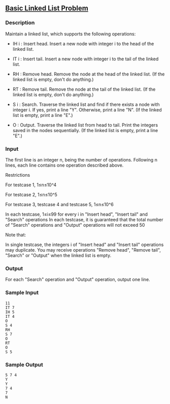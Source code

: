 ## [Basic Linked List Problem](http://adalab.cs.nthu.edu.tw/contest/48/problem/2-1)
### Description

Maintain a linked list, which supports the following operations:

* IH i : Insert head. Insert a new node with integer i to the head of the linked list.

* IT i : Insert tail. Insert a new node with integer i to the tail of the linked list.

* RH : Remove head. Remove the node at the head of the linked list. (If the linked list is empty, don't do anything.)

* RT : Remove tail. Remove the node at the tail of the linked list. (If the linked list is empty, don't do anything.)

* S i : Search. Traverse the linked list and find if there exists a node with integer i. If yes, print a line "Y". Otherwise, print a line "N". (If the linked list is empty, print a line "E".)

* O : Output. Traverse the linked list from head to tail. Print the integers saved in the nodes sequentially. (If the linked list is empty, print a line "E".)

### Input
The first line is an integer n, being the number of operations. Following 
n lines, each line contains one operation described above.

Restrictions

For testcase 1, 1≤n≤10^4

For testcase 2, 1≤n≤10^5
 
For testcase 3, testcase 4 and testcase 5, 1≤n≤10^6
 
In each testcase, 1≤i≤99 for every i in "Insert head", "Insert tail" and "Search" operations
In each testcase, it is guaranteed that the total number of "Search" operations and "Output" operations will not exceed 50

Note that:

In single testcase, the integers i of "Insert head" and "Insert tail" operations may duplicate.
You may receive operations "Remove head", "Remove tail", "Search" or "Output" when the linked list is empty.

### Output
For each "Search" operation and "Output" operation, output one line.

### Sample Input

```
11  
IT 7  
IH 5  
IT 4  
O  
S 4  
RH  
S 7  
O  
RT  
O
S 5
```

### Sample Output
```
5 7 4  
Y  
Y  
7 4  
7  
N
```